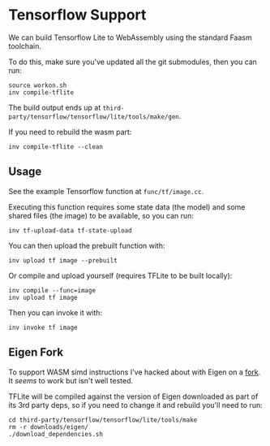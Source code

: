 # Tensorflow Support

We can build Tensorflow Lite to WebAssembly using the standard Faasm toolchain.

To do this, make sure you've updated all the git submodules, then you can run:

```
source workon.sh
inv compile-tflite
```

The build output ends up at `third-party/tensorflow/tensorflow/lite/tools/make/gen`.

If you need to rebuild the wasm part:

```
inv compile-tflite --clean
```

## Usage

See the example Tensorflow function at `func/tf/image.cc`.

Executing this function requires some state data (the model) and some shared files (the image) to be available, so you can run:

```
inv tf-upload-data tf-state-upload
```

You can then upload the prebuilt function with:

```
inv upload tf image --prebuilt
```

Or compile and upload yourself (requires TFLite to be built locally):

```
inv compile --func=image
inv upload tf image
```

Then you can invoke it with:

```
inv invoke tf image
```

## Eigen Fork

To support WASM simd instructions I've hacked about with Eigen on a [fork](https://github.com/Shillaker/eigen-git-mirror). It _seems_ to work but isn't well tested. 

TFLite will be compiled against the version of Eigen downloaded as part of its 3rd party deps, so if you need to change it and rebuild you'll need to run:

```
cd third-party/tensorflow/tensorflow/lite/tools/make
rm -r downloads/eigen/
./download_dependencies.sh
```

